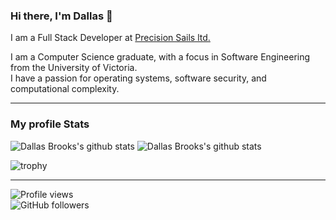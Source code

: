 ### Hi there, I'm Dallas 👋


I am a Full Stack Developer at [Precision Sails ltd.](https://www.precisionsailloft.com/)

I am a Computer Science graduate, with a focus in Software Engineering from the University of Victoria.<br>
I have a passion for operating systems, software security, and computational complexity.

<hr>

### My profile Stats
![Dallas Brooks's github stats](https://github-readme-stats.vercel.app/api?username=dallasbrooks&theme=tokyonight)
![Dallas Brooks's github stats](https://github-readme-stats.vercel.app/api/top-langs/?username=dallasbrooks&theme=tokyonight&layout=compact)

![trophy](https://github-profile-trophy.vercel.app/?username=dallasbrooks&theme=nord)

<hr>

![Profile views](https://gpvc.arturio.dev/dallasbrooks)<br>
![GitHub followers](https://img.shields.io/github/followers/dallasbrooks.svg?style=social&label=Follow&maxAge=2592000)

<!--
![Baracktocat](https://octodex.github.com/images/baracktocat.jpg)
-->

<!--
**dallasbrooks/dallasbrooks** is a ✨ _special_ ✨ repository because its `README.md` (this file) appears on your GitHub profile.

Here are some ideas to get you started:

- 🔭 I’m currently working on ...
- 🌱 I’m currently learning ...
- 👯 I’m looking to collaborate on ...
- 🤔 I’m looking for help with ...
- 💬 Ask me about ...
- 📫 How to reach me: ...
- 😄 Pronouns: ...
- ⚡ Fun fact: ...
-->
